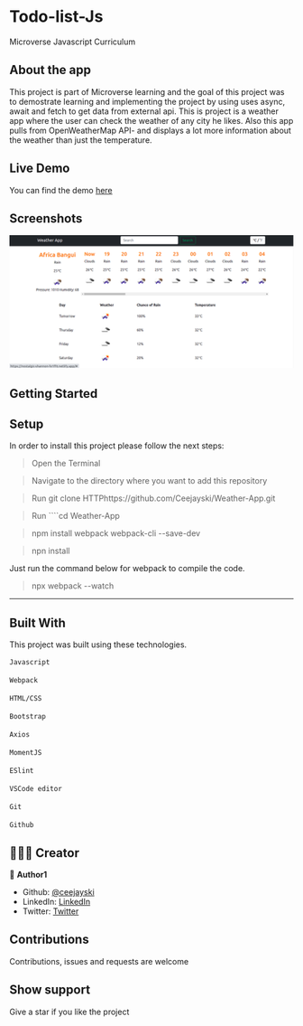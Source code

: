 # Todo-list-Js
Microverse Javascript Curriculum
## About the app

This project is part of Microverse learning and the goal of this project was to demostrate learning and implementing the project by using uses async, await and fetch to get data from external api. This is project is a weather app where the user can check the weather of any city he likes. Also this app pulls from OpenWeatherMap API- and displays a lot more information about the weather than just the temperature.


## Live Demo

You can find the demo [here](https://nostalgic-shannon-fe1ff6.netlify.app)
## Screenshots
![Project titles!](screenshot.png)


## Getting Started

## Setup

In order to install this project please follow the next steps:

> Open the Terminal

> Navigate to the directory where you want to add this repository

> Run git clone HTTPhttps://github.com/Ceejayski/Weather-App.git

> Run ````cd Weather-App

> npm install webpack webpack-cli --save-dev

> npn install

Just run the command below for webpack to compile the code.

> npx webpack --watch

--------------------------------

## Built With

This project was built using these technologies.

```
Javascript

Webpack

HTML/CSS

Bootstrap

Axios

MomentJS

ESlint

VSCode editor

Git

Github
```

## 👨🏿‍💻 Creator

👤 **Author1**

- Github: [@ceejayski](https://github.com/ceejayski)
- LinkedIn: [LinkedIn](https://www.linkedin.com/in/okoli-ceejay/)
- Twitter: [Twitter](https://twitter.com/OkoliChijioke10)



## Contributions

Contributions, issues and requests are welcome

## Show support

Give a star if you like the project
